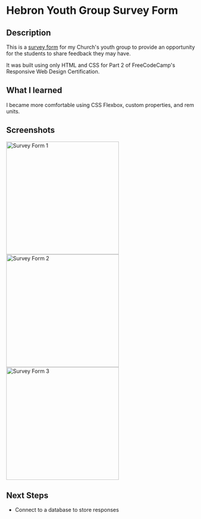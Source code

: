 
# Hebron Youth Group Survey Form

## Description

This is a [survey form](https://woojinv.github.io/survey-form-FCC/) for my Church's youth group to provide an opportunity for the students to share feedback they may have. 

It was built using only HTML and CSS for Part 2 of FreeCodeCamp's Responsive Web Design Certification. 


## What I learned

I became more comfortable using CSS Flexbox, custom properties, and rem units.

## Screenshots

<img src="https://i.imgur.com/jfa51E5.png" alt="Survey Form 1" width="300"> <img src="https://i.imgur.com/pZ8Inoo.png" alt="Survey Form 2" width="300"> <img src="https://i.imgur.com/whVh5rr.png" alt="Survey Form 3" width="300">


## Next Steps

- Connect to a database to store responses
